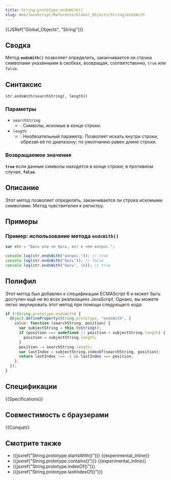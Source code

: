 ```yaml
---
title: String.prototype.endsWith()
slug: Web/JavaScript/Reference/Global_Objects/String/endsWith
---
```


{{JSRef("Global_Objects", "String")}}

## Сводка

Метод **`endsWith()`** позволяет определить, заканчивается ли строка символами указанными в скобках, возвращая, соответственно, `true` или `false`.

## Синтаксис

```
str.endsWith(searchString[, length])
```

### Параметры

- `searchString`
  - : Символы, искомые в конце строки.
- `length`
  - : Необязательный параметр. Позволяет искать внутри строки, обрезая её по диапазону; по умолчанию равен длине строки.

### Возвращаемое значение

**`true`** если данные символы находятся в конце строки; в противном случае, **`false`**.

## Описание

Этот метод позволяет определять, заканчивается ли строка искомыми символами. Метод чувствителен к регистру.

## Примеры

### Пример: использование метода `endsWith()`

```js
var str = "Быть или не быть, вот в чём вопрос.";

console.log(str.endsWith("вопрос.")); // true
console.log(str.endsWith("быть")); // false
console.log(str.endsWith("быть", 16)); // true
```

## Полифил

Этот метод был добавлен к спецификации ECMAScript 6 и может быть доступен ещё не во всех реализациях JavaScript. Однако, вы можете легко эмулировать этот метод при помощи следующего кода:

```js
if (!String.prototype.endsWith) {
  Object.defineProperty(String.prototype, "endsWith", {
    value: function (searchString, position) {
      var subjectString = this.toString();
      if (position === undefined || position > subjectString.length) {
        position = subjectString.length;
      }
      position -= searchString.length;
      var lastIndex = subjectString.indexOf(searchString, position);
      return lastIndex !== -1 && lastIndex === position;
    },
  });
}
```

## Спецификации

{{Specifications}}

## Совместимость с браузерами

{{Compat}}

## Смотрите также

- {{jsxref("String.prototype.startsWith()")}} {{experimental_inline}}
- {{jsxref("String.prototype.contains()")}} {{experimental_inline}}
- {{jsxref("String.prototype.indexOf()")}}
- {{jsxref("String.prototype.lastIndexOf()")}}
